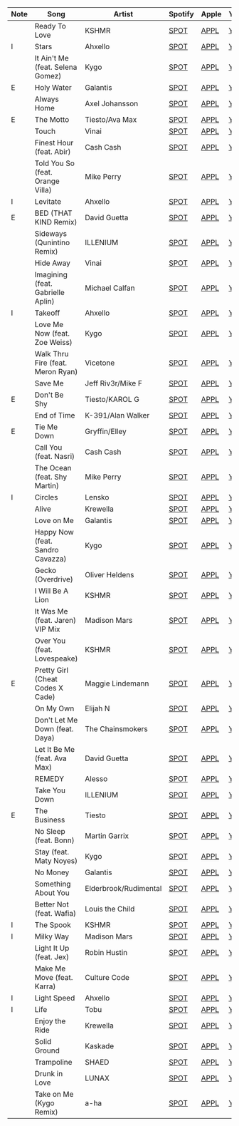 | Note | Song                              | Artist            | Spotify   | Apple    | YouTube   |
| ---- | --------------------------------- | ----------------- | --------- | -------- | --------- |
|      | Ready To Love                     | KSHMR             | [SPOT]()  | [APPL](https://music.apple.com/us/album/ready-to-love/1574566595?i=1574566842) | [YTBE](https://www.youtube.com/watch?v=VMx9q2okT6U)  |
| I    | Stars                             | Ahxello           | [SPOT]()  | [APPL](https://music.apple.com/us/album/stars/1055797913?i=1055798327) | [YTBE](https://www.youtube.com/watch?v=HKGFlncLj_o)  |
|      | It Ain't Me (feat. Selena Gomez)  | Kygo              | [SPOT]()  | [APPL](https://music.apple.com/us/album/it-aint-me/1444631463?i=1444631771) | [YTBE](https://www.youtube.com/watch?v=u3VTKvdAuIY)  |
| E    | Holy Water                        | Galantis          | [SPOT]()  | [APPL](https://music.apple.com/us/album/holy-water/1496875801?i=1496875866) | [YTBE](https://www.youtube.com/watch?v=uEMP3-l7I_k)  |
|      | Always Home                       | Axel Johansson    | [SPOT]()  | [APPL](https://music.apple.com/us/album/always-home-feat-amanda-collis/1566872624?i=1566872625) | [YTBE](https://www.youtube.com/watch?v=2slGvU3JxoQ)  |
| E    | The Motto                         | Tiesto/Ava Max    | [SPOT]()  | [APPL](https://music.apple.com/us/album/the-motto/1590438335?i=1590438674) | [YTBE](https://www.youtube.com/watch?v=1_4ELAxKrDc)  |
|      | Touch                             | Vinai             | [SPOT]()  | [APPL](https://music.apple.com/us/album/touch/1569408660?i=1569408663) | [YTBE](https://www.youtube.com/watch?v=4tonavZj6HA)  |
|      | Finest Hour (feat. Abir)          | Cash Cash         | [SPOT]()  | [APPL](https://music.apple.com/us/album/finest-hour-feat-abir/1369895465?i=1369895566) | [YTBE](https://www.youtube.com/watch?v=QUuXGUzhKfY)  |
|      | Told You So (feat. Orange Villa)  | Mike Perry        | [SPOT]()  | [APPL](https://music.apple.com/us/album/told-you-so-feat-orange-villa/1497271889?i=1497271890) | [YTBE](https://www.youtube.com/watch?v=I89fiSJZf5w)  |
| I    | Levitate                          | Ahxello           | [SPOT]()  | [APPL](https://music.apple.com/us/album/levitate/1100802750?i=1100802815) | [YTBE](https://www.youtube.com/watch?v=I3DPcb3q6vk)  |
| E    | BED (THAT KIND Remix)             | David Guetta      | [SPOT]()  | [APPL](https://music.apple.com/us/album/bed-that-kind-remix/1564117478?i=1564117481) | [YTBE](https://www.youtube.com/watch?v=3yDPKPQBD2c)  |
|      | Sideways (Qunintino Remix)        | ILLENIUM          | [SPOT]()  | [APPL](https://music.apple.com/us/album/sideways-quintino-remix/1567412898?i=1567412899) | [YTBE](https://www.youtube.com/watch?v=7JD2l4WyOfY)  |
|      | Hide Away                         | Vinai             | [SPOT]()  | [APPL](https://music.apple.com/us/album/hide-away/1581792765?i=1581792780) | [YTBE](https://www.youtube.com/watch?v=uSP3XRzreZ8)  |
|      | Imagining (feat. Gabrielle Aplin) | Michael Calfan    | [SPOT]()  | [APPL](https://music.apple.com/us/album/imagining-feat-gabrielle-aplin/1572302310?i=1572302315) | [YTBE](https://www.youtube.com/watch?v=7CgAaCBEaKU)  |
| I    | Takeoff                           | Ahxello           | [SPOT]()  | [APPL](https://music.apple.com/us/album/takeoff/1089851079?i=1089851922) | [YTBE](https://www.youtube.com/watch?v=De1keplNA34)  |
|      | Love Me Now (feat. Zoe Weiss)     | Kygo              | [SPOT]()  | [APPL](https://music.apple.com/us/album/love-me-now-feat-zoe-wees/1579783281?i=1579783282) | [YTBE](https://www.youtube.com/watch?v=rfxnmIPCzIc)  |
|      | Walk Thru Fire (feat. Meron Ryan) | Vicetone          | [SPOT]()  | [APPL](https://music.apple.com/us/album/walk-thru-fire-feat-meron-ryan/1413528436?i=1413528456) | [YTBE](https://www.youtube.com/watch?v=acmbUpvXp_Y)  |
|      | Save Me                           | Jeff Riv3r/Mike F | [SPOT]()  | [APPL](https://music.apple.com/us/album/save-me/1572529128?i=1572529133) | [YTBE](https://www.youtube.com/watch?v=zW56AaLl3uk)  |
| E    | Don't Be Shy                      | Tiesto/KAROL G    | [SPOT]()  | [APPL](https://music.apple.com/us/album/dont-be-shy/1577842043?i=1577842044) | [YTBE](https://www.youtube.com/watch?v=taSubkjZUA4)  |
|      | End of Time                       | K-391/Alan Walker | [SPOT]()  | [APPL](https://music.apple.com/us/album/end-of-time/1500237173?i=1500237181) | [YTBE](https://www.youtube.com/watch?v=Oj18EikZMuU)  |
| E    | Tie Me Down                       | Gryffin/Elley     | [SPOT]()  | [APPL](https://music.apple.com/us/album/tie-me-down/1419563235?i=1419563248) | [YTBE](https://www.youtube.com/watch?v=WAJbZjBErjU)  |
|      | Call You (feat. Nasri)            | Cash Cash         | [SPOT]()  | [APPL](https://music.apple.com/us/album/call-you-feat-nasri/1445080737?i=1445080738) | [YTBE](https://www.youtube.com/watch?v=Lj-l_g8EUV0)  |
|      | The Ocean (feat. Shy Martin)      | Mike Perry        | [SPOT]()  | [APPL](https://music.apple.com/us/album/the-ocean-feat-shy-martin/1099908092?i=1099908241) | [YTBE](https://www.youtube.com/watch?v=5JxgDJvqGmM)  |
| I    | Circles                           | Lensko            | [SPOT]()  | [APPL](https://music.apple.com/us/album/circles/1116659464?i=1116659548) | [YTBE](https://www.youtube.com/watch?v=ztvIhqVtrrw)  |
|      | Alive                             | Krewella          | [SPOT]()  | [APPL](https://music.apple.com/us/album/alive/535279478?i=535279482) | [YTBE](https://www.youtube.com/watch?v=J-gYJBsln-w)  |
|      | Love on Me                        | Galantis          | [SPOT]()  | [APPL](https://music.apple.com/us/album/love-on-me/1257258777?i=1257259251) | [YTBE](https://www.youtube.com/watch?v=8gz9NsNH96Q)  |
|      | Happy Now (feat. Sandro Cavazza)  | Kygo              | [SPOT]()  | [APPL](https://music.apple.com/us/album/happy-now-feat-sandro-cavazza/1439400450?i=1439400457) | [YTBE](https://www.youtube.com/watch?v=zaIsVnmwdqg)  |
|      | Gecko (Overdrive)                 | Oliver Heldens    | [SPOT]()  | [APPL](https://music.apple.com/us/album/gecko-overdrive-radio-edit/873131193?i=873131250) | [YTBE](https://www.youtube.com/watch?v=f1IDFqzk1XA)  |
|      | I Will Be A Lion                  | KSHMR             | [SPOT]()  | [APPL](https://music.apple.com/us/album/i-will-be-a-lion-feat-jake-reese/1555270741?i=1555270815) | [YTBE](https://www.youtube.com/watch?v=Q38tTtKwnMU)  |
|      | It Was Me (feat. Jaren) VIP Mix   | Madison Mars      | [SPOT]()  | [APPL](https://music.apple.com/us/album/it-was-me-feat-jaren-vip-mix/1231492119?i=1231493239) | [YTBE](https://www.youtube.com/watch?v=aNJMcQeoT5s)  |
|      | Over You (feat. Lovespeake)       | KSHMR             | [SPOT]()  | [APPL](https://music.apple.com/us/album/over-you-feat-lovespeake/1587011618?i=1587011619) | [YTBE](https://www.youtube.com/watch?v=4SGK_dKgj2Q)  |
| E    | Pretty Girl (Cheat Codes X Cade)  | Maggie Lindemann  | [SPOT]()  | [APPL](https://music.apple.com/us/album/pretty-girl-cheat-codes-x-cade-remix/1209277886?i=1209277964) | [YTBE](https://www.youtube.com/watch?v=qFmCXBL_4n8)  |
|      | On My Own                         | Elijah N          | [SPOT]()  | [APPL](https://music.apple.com/us/album/on-my-own/1473507430?i=1473507444) | [YTBE](https://www.youtube.com/watch?v=Lhr-oFHlruc)  |
|      | Don't Let Me Down (feat. Daya)    | The Chainsmokers  | [SPOT]()  | [APPL](https://music.apple.com/us/album/dont-let-me-down-feat-daya-hardwell-sephyx-remix/1112717122?i=1112717349) | [YTBE](https://www.youtube.com/watch?v=yHd_aD8Hmfw)  |
|      | Let It Be Me (feat. Ava Max)      | David Guetta      | [SPOT]()  | [APPL](https://music.apple.com/us/album/let-it-be-me-feat-ava-max/1432623274?i=1432624812) | [YTBE](https://www.youtube.com/watch?v=a2HF7WRXib8)  |
|      | REMEDY                            | Alesso            | [SPOT]()  | [APPL](https://music.apple.com/us/album/remedy/1434136226?i=1434136240) | [YTBE](https://www.youtube.com/watch?v=vB67ddBhO1c)  |
|      | Take You Down                     | ILLENIUM          | [SPOT]()  | [APPL](https://music.apple.com/us/album/take-you-down/1417599606?i=1417599873) | [YTBE](https://www.youtube.com/watch?v=SL_-RqReveA)  |
| E    | The Business                      | Tiesto            | [SPOT]()  | [APPL](https://music.apple.com/us/album/the-business/1532019308?i=1532019310) | [YTBE](https://www.youtube.com/watch?v=nCg3ufihKyU)  |
|      | No Sleep (feat. Bonn)             | Martin Garrix     | [SPOT]()  | [APPL](https://music.apple.com/us/album/no-sleep-feat-bonn/1453438469?i=1453438470) | [YTBE](https://www.youtube.com/watch?v=JxzKNHfNRdI)  |
|      | Stay (feat. Maty Noyes)           | Kygo              | [SPOT]()  | [APPL](https://music.apple.com/us/album/stay-feat-maty-noyes/1093157592?i=1093157662) | [YTBE](https://www.youtube.com/watch?v=WUG2guLUtuo)  |
|      | No Money                          | Galantis          | [SPOT]()  | [APPL](https://music.apple.com/us/album/no-money/1257258777?i=1257259293) | [YTBE](https://www.youtube.com/watch?v=xUVz4nRmxn4)  |
|      | Something About You               | Elderbrook/Rudimental | [SPOT]()  | [APPL](https://music.apple.com/us/album/something-about-you/1530840830?i=1530840835) | [YTBE](https://www.youtube.com/watch?v=N1EhXF1lskA)  |
|      | Better Not (feat. Wafia)          | Louis the Child   | [SPOT]()  | [APPL](https://music.apple.com/us/album/better-not/1439611416?i=1439611897) | [YTBE](https://www.youtube.com/watch?v=u5kP_nfFVt4)  |
| I    | The Spook                         | KSHMR             | [SPOT]()  | [APPL](https://music.apple.com/us/album/the-spook/1484504218?i=1484504530) | [YTBE](https://www.youtube.com/watch?v=JOkzV9CEjcE)  |
| I    | Milky Way                         | Madison Mars      | [SPOT]()  | [APPL](https://music.apple.com/us/album/milky-way/1336554147?i=1336554320) | [YTBE](https://www.youtube.com/watch?v=yeRRqN0hJuI)  |
|      | Light It Up (feat. Jex)           | Robin Hustin      | [SPOT]()  | [APPL](https://music.apple.com/us/album/light-it-up-feat-jex/1405784086?i=1405784102) | [YTBE](https://www.youtube.com/watch?v=bdE_SyHad90)  |
|      | Make Me Move (feat. Karra)        | Culture Code      | [SPOT]()  | [APPL](https://music.apple.com/us/album/make-me-move-feat-karra/1184999616?i=1184999667) | [YTBE](https://www.youtube.com/watch?v=vBGiFtb8Rpw)  |
| I    | Light Speed                       | Ahxello           | [SPOT]()  | [APPL](https://music.apple.com/us/album/light-speed/1055091417?i=1055092248) | [YTBE](https://www.youtube.com/watch?v=pT04_1XuWdc)  |
| I    | Life                              | Tobu              | [SPOT]()  | [APPL](https://music.apple.com/us/album/life/1535105707?i=1535105708) | [YTBE](https://www.youtube.com/watch?v=bQOmKD-sMt8)  |
|      | Enjoy the Ride                    | Krewella          | [SPOT]()  | [APPL](https://music.apple.com/us/album/enjoy-the-ride/689472430?i=689473646) | [YTBE](https://www.youtube.com/watch?v=97xnWVZYq_Q)  |
|      | Solid Ground                      | Kaskade           | [SPOT]()  | [APPL](https://music.apple.com/us/album/solid-ground/1541404600?i=1541404602) | [YTBE](https://www.youtube.com/watch?v=I0hgXEJNp6k)  |
|      | Trampoline                        | SHAED             | [SPOT]()  | [APPL](https://music.apple.com/us/album/trampoline/1436515209?i=1436515644) | [YTBE](https://www.youtube.com/watch?v=4h26oYuE2h0)  |
|      | Drunk in Love                     | LUNAX             | [SPOT]()  | [APPL](https://music.apple.com/us/album/drunk-in-love/1564072351?i=1564072780) | [YTBE](https://www.youtube.com/watch?v=tfahZx5WG_Y)  |
|      | Take on Me (Kygo Remix)           | a-ha              | [SPOT]()  | [APPL](https://music.apple.com/us/album/take-on-me-kygo-remix/1032913974?i=1032913975) | [YTBE](https://www.youtube.com/watch?v=K7U7qOawmf8)  |
